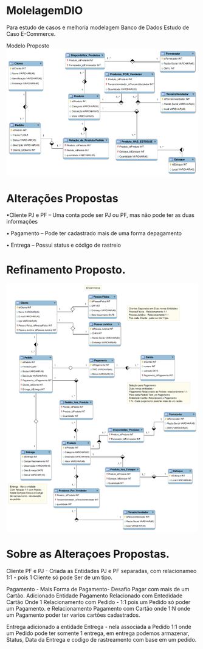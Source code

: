 # MolelagemDIO
Para estudo de casos e melhoria modelagem Banco de Dados 
Estudo de Caso E-Commerce.

Modelo Proposto
<img src="https://github.com/macgyer73/MolelagemDIO/blob/main/Files/original.png" alt="Modelo E-Commerce Proposto">

# Alterações Propostas

•Cliente PJ e PF – Uma conta pode ser PJ ou PF, mas não pode ter as duas informações 

• Pagamento – Pode ter cadastrado mais de uma forma depagamento

• Entrega – Possui status e código de rastreio

# Refinamento Proposto.
<img src="https://github.com/macgyer73/MolelagemDIO/blob/main/Files/refinado.png" alt="Modelo E-Commerce Refinado">

# Sobre as Alteraçoes Propostas.

Cliente PF e PJ - Criada as Entidades PJ e PF separadas, com relacionameo 1:1 - pois 1 Cliente só pode Ser de um tipo.

Pagamento - Mais Forma de Pagamento- Desafio Pagar com mais de um Cartão. Adicionado Entidade Pagamento Relacionado com Entedidade Cartão
Onde 1 Relacionamento com Pedido - 1:1 pois um Pedido só poder um Pagamento. e Relacionamento Pagamento com Cartão onde 1:N onde um Pagamento
poder ter varios cartões cadastrados.

Entrega adicionado a entidade Entrega - nela associada a Pedido 1:1 onde um Pedido pode ter somente 1 entrega, em entrega podemos armazenar, Status, 
Data da Entrega e codigo de rastreamento com base em um pedido.





